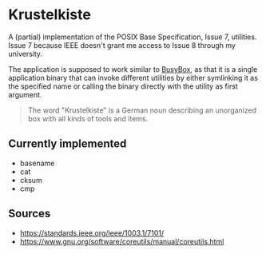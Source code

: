 # Krustelkiste

A (partial) implementation of the POSIX Base Specification, Issue 7, utilities. Issue 7 because IEEE doesn't grant me access to Issue 8 through my university.

The application is supposed to work similar to [BusyBox](https://busybox.net), as that it is a single application binary that can invoke different utilities by either symlinking it as the specified name or calling the binary directly with the utility as first argument.

> The word "Krustelkiste" is a German noun describing an unorganized box with all kinds of tools and items.

## Currently implemented
- basename
- cat
- cksum
- cmp

## Sources
- https://standards.ieee.org/ieee/1003.1/7101/
- https://www.gnu.org/software/coreutils/manual/coreutils.html
